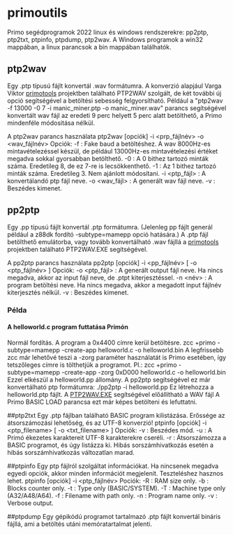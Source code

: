 # primoutils
Primo segédprogramok 2022 linux és windows rendszerekre:
pp2ptp, ptp2txt, ptpinfo, ptpdump, ptp2wav.
A Windows programok a win32 mappában, a linux parancsok a bin mappában találhatók.

## ptp2wav
Egy .ptp típusú fájlt konvertál .wav formátumra. A konverzió alapjául Varga Viktor <a href='https://github.com/vargaviktor/primotools/'>primotools</a> projektben található PTP2WAV szolgált, 
de két további új opció segítségével a betöltési sebesség felgyorsítható.
Például a "ptp2wav -f 13000 -0 7 -i manic_miner.ptp -o manic_miner.wav" parancs segítségével konvertált wav fájl az eredeti 9 perc helyett 5 perc alatt betölthető, a Primo mindenféle módosítása nélkül.

A ptp2wav parancs használata
ptp2wav [opciók] -i <prp_fájlnév> -o <wav_fájlnév>
Opciók:
-f            : Fake baud a betöltéshez. A wav 8000Hz-es mintavételezéssel készül, de például 13000Hz-es mintavételezési értéket megadva sokkal gyorsabban betölthető.
-0            : A 0 bithez tartozó minták száma. Eredetileg 8, de ez 7-re is lecsökkenthető.
-1            : Az 1 bithez tartozó minták száma. Eredetileg 3. Nem ajánlott módosítani.
-i <ptp_fájl> : A konvertálandó ptp fájl neve.
-o <wav_fájl> : A generált wav fájl neve.
-v            : Beszédes kimenet.

## pp2ptp
Egy .pp típusú fájlt konvertál .ptp formátumra. (Jelenleg pp fájlt generál például a z88dk fordító -subtype=mamepp opció hatására.)
A .ptp fájl betölthető emulátorba, vagy tovább konvertálható .wav fájllá a <a href='https://github.com/vargaviktor/primotools/'>primotools</a> projektben található PTP2WAV.EXE segítségével.

A pp2ptp parancs használata
pp2ptp [opciók] -i <pp_fájlnév> [ -o <ptp_fájlnév> ]
Opciók:
-o <ptp_fájl> : A generált output fájl neve. Ha nincs megadva, akkor az input fájl neve, de .ptpt kiterjesztéssel.
-n <név>      : A program betöltési neve. Ha nincs megadva, akkor a megadott input fájlnév kiterjesztés nélkül.
-v            : Beszédes kimenet.

### Példa
#### A helloworld.c program futtatása Primón
Normál fordítás. A program a 0x4400 címre kerül betöltésre.
    zcc +primo -subtype=mamepp -create-app helloworld.c -o helloworld.bin
A legfrissebb zcc már lehetővé teszi a -zorg paraméter használatát is Primo esetében, így tetszőleges címre is tölthetjük a programot. Pl.:
    zcc +primo -subtype=mamepp -create-app -zorg 0xD000 helloworld.c -o helloworld.bin
Ezzel elkészül a helloworld.pp állomány.
A pp2ptp segítségével ez már konvertálható ptp formátumra:
    ./pp2ptp -i helloworld.pp
Ez létrehozza a helloworld.ptp fájlt.
A <a href='https://github.com/vargaviktor/primotools/'>PTP2WAV.EXE</a> segítségével előállítható a WAV fájl
A Primo BASIC LOAD parancsa ezt már képes betölteni és lefuttatni.

##ptp2txt
Egy .ptp fájlban található BASIC program kilistázása. Erőssége az átsorszámozási lehetőség, és az UTF-8 konverzió!
ptpinfo [opciók] -i <ptp_filename> [ -o <txt_filename> ]
Opciók:
-v            : Beszédes mód.
-u            : A Primó ékezetes karaktereit UTF-8 karakterekre cseréli.
-r            : Átsorszámozza a BASIC programot, és úgy listázza ki. Hibás sorszámhivatkozás esetén a hibás sorszámhivatkozás változatlan marad.

##ptpinfo
Egy ptp fájlról szolgáltat információkat. Ha nincsenek megadva egyedi opciók, akkor minden információt megjelenít. Teszteléshez hasznos lehet.
ptpinfo [opciók] -i <ptp_fájlnév>
Pociók:
-R            : RAM size only.
-b            : Blocks counter only.
-t            : Type only (BASIC/SYSTEM).
-T            : Machine type only (A32/A48/A64).
-f            : Filename with path only.
-n            : Program name only.
-v            : Verbose output.

##ptpdump
Egy gépikódú programot tartalmazó .ptp fájlt konvertál bináris fájllá, ami a betöltés utáni memóratartalmat jelenti.
